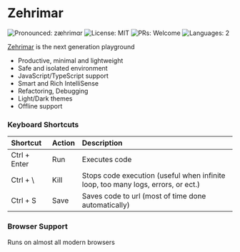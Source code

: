 # Zehrimar 

![Pronounced: zæhrimɑr](https://img.shields.io/badge/Pronounced-zæhrimɑr-orange)
![License: MIT](https://img.shields.io/badge/License-MIT-orange) 
![PRs: Welcome](https://img.shields.io/badge/PRs-welcome-orange)
![Languages: 2](https://img.shields.io/badge/Languages-2-orange)


[Zehrimar](https://zehrimar.vercel.app) is the next generation playground


* Productive, minimal and lightweight
* Safe and isolated environment
* JavaScript/TypeScript support
* Smart and Rich IntelliSense
* Refactoring, Debugging
* Light/Dark themes
* Offline support


### Keyboard Shortcuts

| Shortcut | Action | Description |
| :- | :- | :- |
| Ctrl + Enter | Run | Executes code |
| Ctrl + \\ | Kill | Stops code execution (useful when infinite loop, too many logs, errors, or ect.) |
| Ctrl + S | Save | Saves code to url (most of time done automatically) |


### Browser Support

Runs on almost all modern browsers
